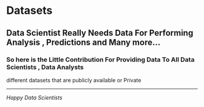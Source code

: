 # Datasets
## Data Scientist Really Needs Data For Performing Analysis , Predictions and Many more...
### So here is the Little Contribution For Providing Data To All Data Scientists , Data Analysts

different datasets that are publicly available or Private

_________________________________________________________________________________________

_Happy Data Scientists_
